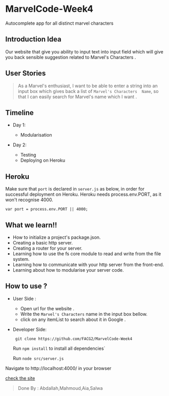 # MarvelCode-Week4
Autocomplete app for all distinct marvel characters

## Introduction Idea

Our website that give you ability to input text into input field which will give you back sensible suggestion related to Marvel's  Characters .


##  User Stories

>As a Marvel's enthusiast, I want to be able to enter a string into an input box which gives back a list of  `Marvel's Characters  Name`, so that I can easily search for Marvel's  name which I want .


## Timeline

* Day 1:

   *  Modularisation

* Day 2:

  * Testing
  * Deploying on Heroku


## Heroku

Make sure that `port` is declared in `server.js` as below, in order for successful deployment on Heroku. Heroku needs process.env.PORT, as it won't recognise 4000.

`var port = process.env.PORT || 4000;`

## What we learn!!

  * How to initialize a project's package.json.
  * Creating a basic http server.
  * Creating a router for your server.
  * Learning how to use the fs core module to read and write from the file system.
  * Learning how to communicate with your http server from the front-end.
  * Learning about how to modularise your server code.


## How to use ?
 * User Side :

    * Open url for the website .
    * Write the `Marvel's Characters` name in the  input box bellow.
    * click on any itemList to search about it in Google .


  * Developer Side:

      ` git clone https://github.com/FACG2/MarvelCode-Week4`

      Run `npm install` to install all dependencies`

      Run  `node src/server.js `

Navigate to http://localhost:4000/ in your browser

[check the site](https://marvel-week4.herokuapp.com/)

>Done By : Abdallah,Mahmoud,Aia,Salwa
